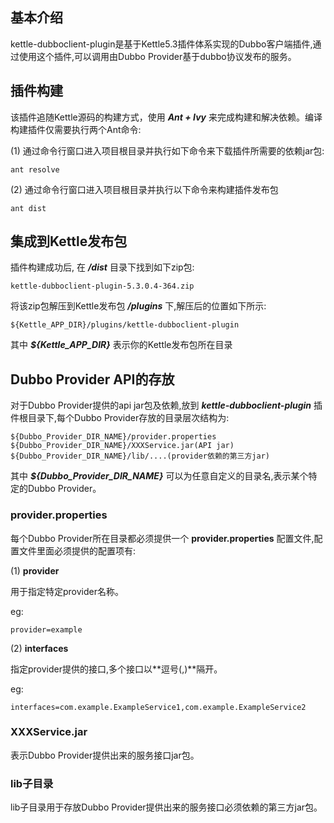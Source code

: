 ## 基本介绍

kettle-dubboclient-plugin是基于Kettle5.3插件体系实现的Dubbo客户端插件,通过使用这个插件,可以调用由Dubbo Provider基于dubbo协议发布的服务。
  
## 插件构建

该插件追随Kettle源码的构建方式，使用 ***Ant + Ivy*** 来完成构建和解决依赖。编译构建插件仅需要执行两个Ant命令:

(1) 通过命令行窗口进入项目根目录并执行如下命令来下载插件所需要的依赖jar包:

	ant resolve

(2) 通过命令行窗口进入项目根目录并执行以下命令来构建插件发布包
 
	ant dist

## 集成到Kettle发布包

插件构建成功后, 在 ***/dist*** 目录下找到如下zip包:

	kettle-dubboclient-plugin-5.3.0.4-364.zip

将该zip包解压到Kettle发布包 ***/plugins*** 下,解压后的位置如下所示:
  
	${Kettle_APP_DIR}/plugins/kettle-dubboclient-plugin

其中 ***${Kettle\_APP\_DIR}*** 表示你的Kettle发布包所在目录

## Dubbo Provider API的存放

对于Dubbo Provider提供的api jar包及依赖,放到 ***kettle-dubboclient-plugin*** 插件根目录下,每个Dubbo Provider存放的目录层次结构为:  

	${Dubbo_Provider_DIR_NAME}/provider.properties  
	${Dubbo_Provider_DIR_NAME}/XXXService.jar(API jar)  
	${Dubbo_Provider_DIR_NAME}/lib/....(provider依赖的第三方jar)  

其中 ***${Dubbo\_Provider\_DIR\_NAME}*** 可以为任意自定义的目录名,表示某个特定的Dubbo Provider。

### provider.properties

每个Dubbo Provider所在目录都必须提供一个 **provider.properties** 配置文件,配置文件里面必须提供的配置项有: 

(1) **provider**

用于指定特定provider名称。

eg:

	provider=example

(2) **interfaces**

指定provider提供的接口,多个接口以**逗号(,)**隔开。

eg:

	interfaces=com.example.ExampleService1,com.example.ExampleService2 

### XXXService.jar

表示Dubbo Provider提供出来的服务接口jar包。

### lib子目录

lib子目录用于存放Dubbo Provider提供出来的服务接口必须依赖的第三方jar包。

